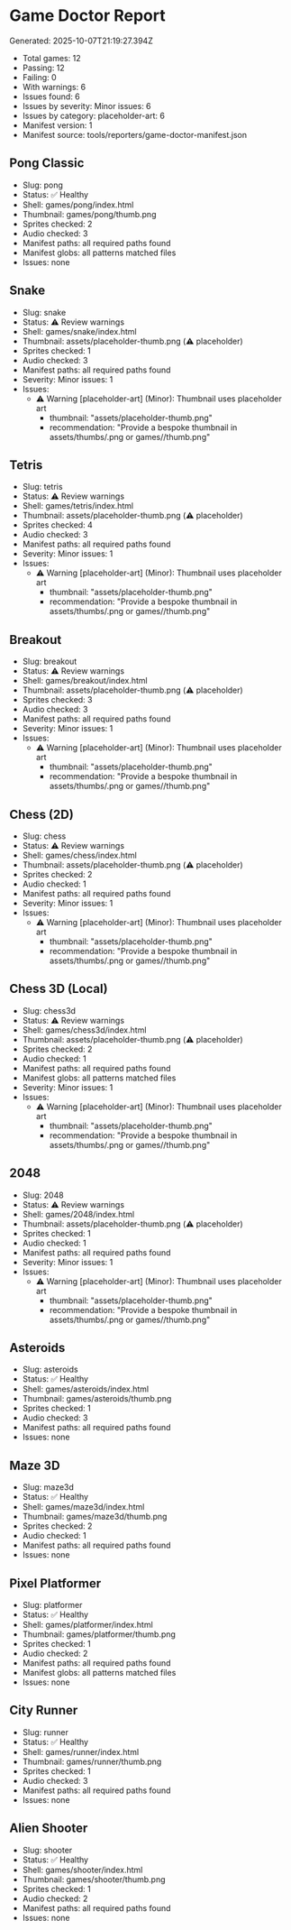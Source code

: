# Game Doctor Report

Generated: 2025-10-07T21:19:27.394Z

- Total games: 12
- Passing: 12
- Failing: 0
- With warnings: 6
- Issues found: 6
- Issues by severity: Minor issues: 6
- Issues by category: placeholder-art: 6
- Manifest version: 1
- Manifest source: tools/reporters/game-doctor-manifest.json

## Pong Classic

- Slug: pong
- Status: ✅ Healthy
- Shell: games/pong/index.html
- Thumbnail: games/pong/thumb.png
- Sprites checked: 2
- Audio checked: 3
- Manifest paths: all required paths found
- Manifest globs: all patterns matched files
- Issues: none

## Snake

- Slug: snake
- Status: ⚠️ Review warnings
- Shell: games/snake/index.html
- Thumbnail: assets/placeholder-thumb.png (⚠️ placeholder)
- Sprites checked: 1
- Audio checked: 3
- Manifest paths: all required paths found
- Severity: Minor issues: 1
- Issues:
  - ⚠️ Warning [placeholder-art] (Minor): Thumbnail uses placeholder art
    - thumbnail: "assets/placeholder-thumb.png"
    - recommendation: "Provide a bespoke thumbnail in assets/thumbs/<slug>.png or games/<slug>/thumb.png"

## Tetris

- Slug: tetris
- Status: ⚠️ Review warnings
- Shell: games/tetris/index.html
- Thumbnail: assets/placeholder-thumb.png (⚠️ placeholder)
- Sprites checked: 4
- Audio checked: 3
- Manifest paths: all required paths found
- Severity: Minor issues: 1
- Issues:
  - ⚠️ Warning [placeholder-art] (Minor): Thumbnail uses placeholder art
    - thumbnail: "assets/placeholder-thumb.png"
    - recommendation: "Provide a bespoke thumbnail in assets/thumbs/<slug>.png or games/<slug>/thumb.png"

## Breakout

- Slug: breakout
- Status: ⚠️ Review warnings
- Shell: games/breakout/index.html
- Thumbnail: assets/placeholder-thumb.png (⚠️ placeholder)
- Sprites checked: 3
- Audio checked: 3
- Manifest paths: all required paths found
- Severity: Minor issues: 1
- Issues:
  - ⚠️ Warning [placeholder-art] (Minor): Thumbnail uses placeholder art
    - thumbnail: "assets/placeholder-thumb.png"
    - recommendation: "Provide a bespoke thumbnail in assets/thumbs/<slug>.png or games/<slug>/thumb.png"

## Chess (2D)

- Slug: chess
- Status: ⚠️ Review warnings
- Shell: games/chess/index.html
- Thumbnail: assets/placeholder-thumb.png (⚠️ placeholder)
- Sprites checked: 2
- Audio checked: 1
- Manifest paths: all required paths found
- Severity: Minor issues: 1
- Issues:
  - ⚠️ Warning [placeholder-art] (Minor): Thumbnail uses placeholder art
    - thumbnail: "assets/placeholder-thumb.png"
    - recommendation: "Provide a bespoke thumbnail in assets/thumbs/<slug>.png or games/<slug>/thumb.png"

## Chess 3D (Local)

- Slug: chess3d
- Status: ⚠️ Review warnings
- Shell: games/chess3d/index.html
- Thumbnail: assets/placeholder-thumb.png (⚠️ placeholder)
- Sprites checked: 2
- Audio checked: 1
- Manifest paths: all required paths found
- Manifest globs: all patterns matched files
- Severity: Minor issues: 1
- Issues:
  - ⚠️ Warning [placeholder-art] (Minor): Thumbnail uses placeholder art
    - thumbnail: "assets/placeholder-thumb.png"
    - recommendation: "Provide a bespoke thumbnail in assets/thumbs/<slug>.png or games/<slug>/thumb.png"

## 2048

- Slug: 2048
- Status: ⚠️ Review warnings
- Shell: games/2048/index.html
- Thumbnail: assets/placeholder-thumb.png (⚠️ placeholder)
- Sprites checked: 1
- Audio checked: 1
- Manifest paths: all required paths found
- Severity: Minor issues: 1
- Issues:
  - ⚠️ Warning [placeholder-art] (Minor): Thumbnail uses placeholder art
    - thumbnail: "assets/placeholder-thumb.png"
    - recommendation: "Provide a bespoke thumbnail in assets/thumbs/<slug>.png or games/<slug>/thumb.png"

## Asteroids

- Slug: asteroids
- Status: ✅ Healthy
- Shell: games/asteroids/index.html
- Thumbnail: games/asteroids/thumb.png
- Sprites checked: 1
- Audio checked: 3
- Manifest paths: all required paths found
- Issues: none

## Maze 3D

- Slug: maze3d
- Status: ✅ Healthy
- Shell: games/maze3d/index.html
- Thumbnail: games/maze3d/thumb.png
- Sprites checked: 2
- Audio checked: 1
- Manifest paths: all required paths found
- Issues: none

## Pixel Platformer

- Slug: platformer
- Status: ✅ Healthy
- Shell: games/platformer/index.html
- Thumbnail: games/platformer/thumb.png
- Sprites checked: 1
- Audio checked: 2
- Manifest paths: all required paths found
- Manifest globs: all patterns matched files
- Issues: none

## City Runner

- Slug: runner
- Status: ✅ Healthy
- Shell: games/runner/index.html
- Thumbnail: games/runner/thumb.png
- Sprites checked: 1
- Audio checked: 3
- Manifest paths: all required paths found
- Issues: none

## Alien Shooter

- Slug: shooter
- Status: ✅ Healthy
- Shell: games/shooter/index.html
- Thumbnail: games/shooter/thumb.png
- Sprites checked: 1
- Audio checked: 2
- Manifest paths: all required paths found
- Issues: none


